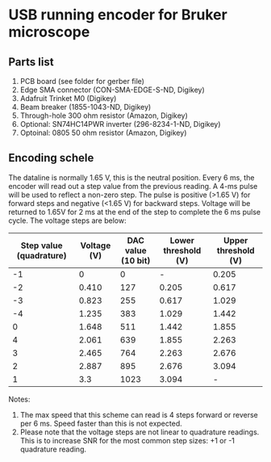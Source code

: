 # USB running encoder for Bruker microscope

## Parts list
1. PCB board (see folder for gerber file)
2. Edge SMA connector (CON-SMA-EDGE-S-ND, Digikey)
3. Adafruit Trinket M0 (Digikey)
4. Beam breaker (1855-1043-ND, Digikey)
5. Through-hole 300 ohm resistor (Amazon, Digikey)
6. Optional: SN74HC14PWR inverter (296-8234-1-ND, Digikey)
7. Optoinal: 0805 50 ohm resistor (Amazon, Digikey)

## Encoding schele
The dataline is normally 1.65 V, this is the neutral position. Every 6 ms, the encoder will read out a step value from the previous reading. A 4-ms pulse will be used to reflect a non-zero step. The pulse is positive (>1.65 V) for forward steps and negative (<1.65 V) for backward steps. Voltage will be returned to 1.65V for 2 ms at the end of the step to complete the 6 ms pulse cycle. The voltage steps are below:

| Step value (quadrature) | Voltage (V) | DAC value (10 bit) | Lower threshold (V) | Upper threshold (V) |
| ----------------------- | ----------- | ------------------ | ------------------- | ------------------- |
| -1 					  | 0			| 0					 | -					| 0.205					|
| -2					  | 0.410		| 127				 | 0.205				| 0.617					|
| -3					  | 0.823		| 255				 | 0.617				| 1.029					|
| -4					  | 1.235		| 383				 | 1.029				| 1.442					|
| 0						  | 1.648		| 511				 | 1.442				| 1.855					|
| 4						  | 2.061		| 639				 | 1.855				| 2.263					|
| 3						  | 2.465		| 764				 | 2.263				| 2.676					|
| 2						  | 2.887		| 895				 | 2.676				| 3.094					|
| 1						  | 3.3			| 1023				 | 3.094				| -						|


Notes:
1. The max speed that this scheme can read is 4 steps forward or reverse per 6 ms. Speed faster than this is not expected.
2. Please note that the voltage steps are not linear to quadrature readings. This is to increase SNR for the most common step sizes: +1 or -1 quadrature reading.